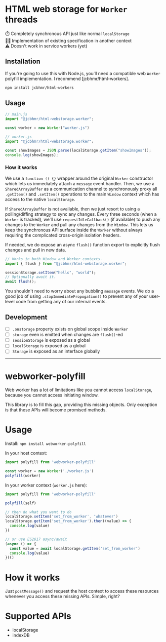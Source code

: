 # HTML web storage for `Worker` threads

⏱️ Completely synchronous API just like normal `localStorage` \
👨‍🔧 Implementation of existing specification in another context \
⚠️ Doesn't work in service workers (yet)

## Installation

If you're going to use this with Node.js, you'll need a compatible web `Worker`
polyfill implementation. I recommend [jcbhmr/html-workers].

```sh
npm install jcbhmr/html-workers
```

## Usage

```js
// main.js
import "@jcbhmr/html-webstorage.worker";

const worker = new Worker("worker.js")
```

```js
// worker.js
import "@jcbhmr/html-webstorage.worker";

const showImages = JSON.parse(localStorage.getItem("showImages"));
console.log(showImages);
```

### How it works

We use a `function () {}` wrapper around the original `Worker` constructor which
lets us immediately attach a `message` event handler. Then, we use a
`SharedArrayBuffer` as a communication channel to synchronously proxy all `.getItem()` and `.setItem()` operations to the main `Window` context which has access to the native `localStorage`.

If `SharedArrayBuffer` is not available, then we just resort to using a polling/diffing strategy to sync any changes. Every three seconds (when a `Worker` is tracked), we'll use `requestIdleCallback()` (if available) to push any changes to the `Worker` and pull any changes from the `Window`. This lets us keep the synchronous API surface inside the `Worker` without always requiring the complicated cross-origin isolation headers.

If needed, we do expose an async `flush()` function export to explicitly flush changes
and pull in new data.

```js
// Works in both Window and Worker contexts.
import { flush } from "@jcbhmr/html-webstorage.worker";

sessionStorage.setItem("hello", "world");
// Optionally await it.
await flush();
```

You shouldn't need to worry about any bubbling `message` events. We do a good job of using `.stopImmediatePropogation()` to prevent any of your user-level code from getting any of our internal events.

## Development

- [ ] `.onstorage` property exists on global scope inside `Worker`
- [ ] `storage` even is emitted when changes are `flush()`-ed
- [ ] `sessionStorage` is exposed as a global
- [ ] `localStorage` is exposed as a global
- [ ] `Storage` is exposed as an interface globally

---

# webworker-polyfill

Web worker has a lot of limitations like you cannot access `localStorage`, because you cannot access initiating window.

This library is to fill this gap, providing this missing objects. Only exception is that these APIs will become promised methods.

# Usage

Install:
`npm install webworker-polyfill`

In your host context:
```javascript
import polyfill from 'webworker-polyfill'

const worker = new Worker('./worker.js')
polyfill(worker)
```

In your worker context (`worker.js` here):
```javascript
import polyfill from 'webworker-polyfill'

polyfill(self)

// then do what you want to do
localStorage.setItem('set_from_worker', 'whatever')
localStorage.getItem('set_from_worker').then((value) => {
  console.log(value)
})

// or use ES2017 async/await
(async () => {
  const value = await localStorage.getItem('set_from_worker')
  console.log(value)
})()
```

# How it works

Just `postMessage()` and request the host context to access these resources whenever you access these missing APIs. Simple, right?

# Supported APIs

- localStorage
- indexDB
